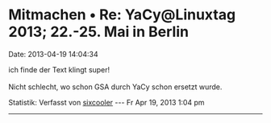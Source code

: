 Mitmachen • Re: YaCy\@Linuxtag 2013; 22.-25. Mai in Berlin
==========================================================

Date: 2013-04-19 14:04:34

ich finde der Text klingt super!\
\
Nicht schlecht, wo schon GSA durch YaCy schon ersetzt wurde.

Statistik: Verfasst von
[sixcooler](http://forum.yacy-websuche.de/memberlist.php?mode=viewprofile&u=274)
--- Fr Apr 19, 2013 1:04 pm

------------------------------------------------------------------------
